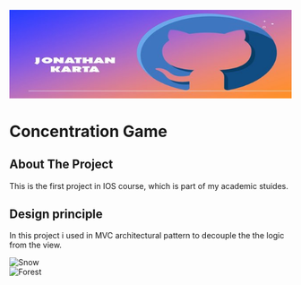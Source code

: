 ![Jonathan karta Banner](Logo/MyLogo.jpg)

# Concentration Game

## About The Project
This is the first project in IOS course, which is part of my academic stuides.

## Design principle 
In this project i used in MVC architectural pattern to decouple the the logic from the view.
<div>
  <div >
    <img src="Logo/Game.jpg" alt="Snow">
  </div>
  <div>
    <img src="Logo/Game1.jpg" alt="Forest" >
  </div>
</div>



